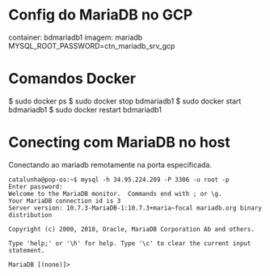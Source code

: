 # Config do MariaDB no GCP
container: bdmariadb1
imagem: mariadb
MYSQL_ROOT_PASSWORD=ctn_mariadb_srv_gcp


# Comandos Docker

$ sudo docker ps
$ sudo docker stop bdmariadb1
$ sudo docker start bdmariadb1
$ sudo docker restart bdmariadb1


# Conecting com MariaDB no host

Conectando ao mariadb remotamente na porta especificada.
```
catalunha@pop-os:~$ mysql -h 34.95.224.209 -P 3306 -u root -p
Enter password: 
Welcome to the MariaDB monitor.  Commands end with ; or \g.
Your MariaDB connection id is 3
Server version: 10.7.3-MariaDB-1:10.7.3+maria~focal mariadb.org binary distribution

Copyright (c) 2000, 2018, Oracle, MariaDB Corporation Ab and others.

Type 'help;' or '\h' for help. Type '\c' to clear the current input statement.

MariaDB [(none)]> 
```
